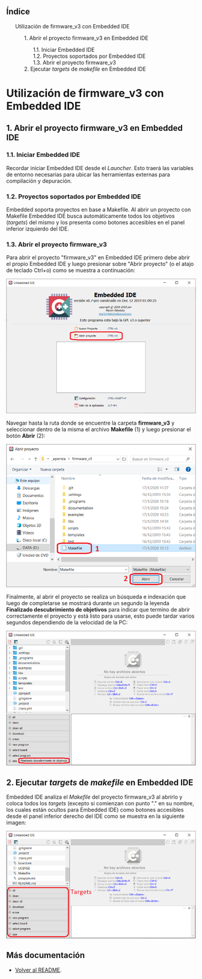 ## Índice

<div>
<ul style="list-style:none;">
   <li><a style="text-decoration: none;" href="#utilización-de-firmware_v3-con-embedded-ide">Utilización de firmware_v3 con Embedded IDE</a></li>
   <ul style="list-style:none;">
      <li><a style="text-decoration: none;" href="#1-abrir-el-proyecto-firmware_v3-en-embedded-ide">1. Abrir el proyecto firmware_v3 en Embedded IDE</a></li>
      <ul style="list-style:none;">
         <li><a style="text-decoration: none;" href="#11-iniciar-embedded-ide">1.1. Iniciar Embedded IDE</a></li>
         <li><a style="text-decoration: none;" href="#12-proyectos-soportados-por-embedded-ide">1.2. Proyectos soportados por Embedded IDE</a></li>
         <li><a style="text-decoration: none;" href="#13-abrir-el-proyecto-firmware_v3">1.3. Abrir el proyecto firmware_v3</a></li>
      </ul>
      <li><a style="text-decoration: none;" href="#2-ejecutar-targets-de-makefile-en-embedded-ide">2. Ejecutar <em>targets</em> de <em>makefile</em> en Embedded IDE</a></li>
   </ul>
</ul>
</div>

# Utilización de firmware_v3 con Embedded IDE

## 1. Abrir el proyecto firmware_v3 en Embedded IDE

### 1.1. Iniciar Embedded IDE

Recordar iniciar Embedded IDE desde el *Launcher*. Esto traerá las variables de entorno necesarias para ubicar las herramientas externas para compilación y depuración.

### 1.2. Proyectos soportados por Embedded IDE

Embedded soporta proyectos en base a Makefile. Al abrir un proyecto con Makefile Embedded IDE busca automáticamente todos los objetivos (*targets*) del mismo y los presenta como botones accesibles en el panel inferior izquierdo del IDE.

### 1.3. Abrir el proyecto firmware_v3

Para abrir el proyecto "firmware_v3" en Embedded IDE primero debe abrir el propio Embedded IDE y luego presionar sobre "Abrir proyecto" (o el atajo de teclado Ctrl+o) como se muestra a continuación:

![Open project 1](open01.png)

Navegar hasta la ruta donde se encuentre la carpeta **firmware_v3** y seleccionar dentro de la misma el archivo **Makefile** (1) y luego presionar el botón **Abrir** (2):

![Open project 1](open02.png)

Finalmente, al abrir el proyecto se realiza un búsqueda e indexación que luego de completarse se mostrará durante un segundo la leyenda **Finalizado descubrimiento de objetivos** para indicar que termino de abrir correctamente el proyecto y está listo para usarse, esto puede tardar varios segundos dependiendo de la velocidad de la PC:

![Open project 1](open03.png)

## 2. Ejecutar *targets* de *makefile* en Embedded IDE

Embedded IDE analiza el *Makefile* del proyecto firmware_v3 al abrirlo y coloca todos los *targets* (excepto si comienzan con punto "." en su nombre, los cuales están ocultos para Embedded IDE) como botones accesibles desde el panel inferior derecho del IDE como se muestra en la siguiente imagen:

![targets](targets.png)



## Más documentación

- [Volver al README](../../../readme/readme-es.md).